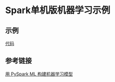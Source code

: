 # Spark单机版机器学习示例

## 示例

[代码](https://github.com/HollyLiang974/DistributedMachineLearning/blob/master/chapter3/code/standaloneML.ipynb)

## 参考链接
[用 PySpark ML 构建机器学习模型](https://blog.csdn.net/dQCFKyQDXYm3F8rB0/article/details/126258085)

